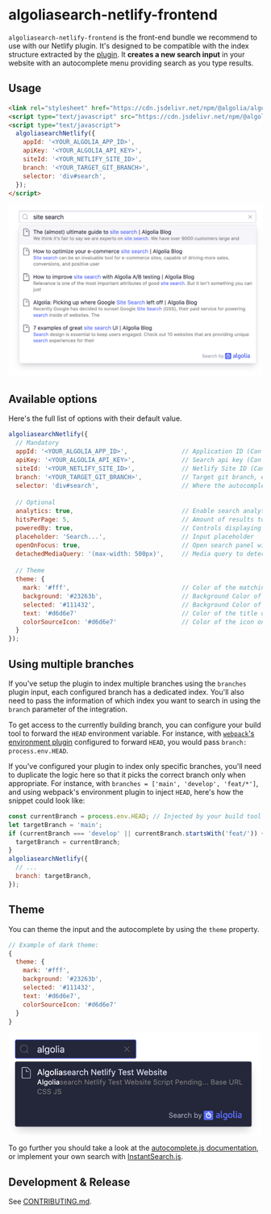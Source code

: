 # algoliasearch-netlify-frontend

`algoliasearch-netlify-frontend` is the front-end bundle we recommend to use with our Netlify plugin.
It's designed to be compatible with the index structure extracted by the [plugin](../plugin).
It **creates a new search input** in your website with an autocomplete menu providing search as you type results.

## Usage

```html
<link rel="stylesheet" href="https://cdn.jsdelivr.net/npm/@algolia/algoliasearch-netlify-frontend@1/dist/algoliasearchNetlify.css" />
<script type="text/javascript" src="https://cdn.jsdelivr.net/npm/@algolia/algoliasearch-netlify-frontend@1/dist/algoliasearchNetlify.js"></script>
<script type="text/javascript">
  algoliasearchNetlify({
    appId: '<YOUR_ALGOLIA_APP_ID>',
    apiKey: '<YOUR_ALGOLIA_API_KEY>',
    siteId: '<YOUR_NETLIFY_SITE_ID>',
    branch: '<YOUR_TARGET_GIT_BRANCH>',
    selector: 'div#search',
  });
</script>
```

<p align="center">
  <img src="/docs/screenshots/frontend/normal-theme.png?raw=true" alt="Frontend plugin light theme" width="600px">
</p>

## Available options

Here's the full list of options with their default value.

```js
algoliasearchNetlify({
  // Mandatory
  appId: '<YOUR_ALGOLIA_APP_ID>',               // Application ID (Can be found in https://www.algolia.com/api-keys)
  apiKey: '<YOUR_ALGOLIA_API_KEY>',             // Search api key (Can be found in https://www.algolia.com/api-keys)
  siteId: '<YOUR_NETLIFY_SITE_ID>',             // Netlify Site ID (Can be found in https://crawler.algolia.com/admin/netlify)
  branch: '<YOUR_TARGET_GIT_BRANCH>',           // Target git branch, either a fixed one (e.g. 'master') or a dynamic one using `process.env.HEAD`. See "Using Multiple branches" in this doc.
  selector: 'div#search',                       // Where the autocomplete will be spawned (should not be an input)

  // Optional
  analytics: true,                              // Enable search analytics
  hitsPerPage: 5,                               // Amount of results to display
  poweredBy: true,                              // Controls displaying the logo (mandatory with our FREE plan)
  placeholder: 'Search...',                     // Input placeholder
  openOnFocus: true,                            // Open search panel with default search, when focusing input
  detachedMediaQuery: '(max-width: 500px)',     // Media query to determine when the search popup should open in detached mode (full screen, modal experience). Set to 'none' to never go in detached mode.

  // Theme
  theme: {
    mark: '#fff',                               // Color of the matching content
    background: '#23263b',                      // Background Color of the input and the panel
    selected: '#111432',                        // Background Color of the selected item
    text: '#d6d6e7'                             // Color of the title of the items
    colorSourceIcon: '#d6d6e7'                  // Color of the icon on the left of results
  }
});
```

## Using multiple branches

If you've setup the plugin to index multiple branches using the `branches` plugin input, each configured branch has a dedicated index.
You'll also need to pass the information of which index you want to search in using the `branch` parameter of the integration.

To get access to the currently building branch, you can configure your build tool to forward the `HEAD` environment variable.
For instance, with [`webpack`'s environment plugin](https://webpack.js.org/plugins/environment-plugin/) configured to forward `HEAD`, you would pass `branch: process.env.HEAD`.

If you've configured your plugin to index only specific branches, you'll need to duplicate the logic here so that it picks the correct branch only when appropriate.
For instance, with `branches = ['main', 'develop', 'feat/*']`, and using webpack's environment plugin to inject `HEAD`, here's how the snippet could look like:

```js
const currentBranch = process.env.HEAD; // Injected by your build tool
let targetBranch = 'main';
if (currentBranch === 'develop' || currentBranch.startsWith('feat/')) {
  targetBranch = currentBranch;
}
algoliasearchNetlify({
  // ...
  branch: targetBranch,
});
```

## Theme

You can theme the input and the autocomplete by using the `theme` property.

```js
// Example of dark theme:
{
  theme: {
    mark: '#fff',
    background: '#23263b',
    selected: '#111432',
    text: '#d6d6e7',
    colorSourceIcon: '#d6d6e7'
  }
}
```

<img src="/docs/screenshots/frontend/dark-theme.png?raw=true" alt="Dark theme" width="500px">

To go further you should take a look at the [autocomplete.js documentation](https://algolia-autocomplete.netlify.app/), or implement your own search with [InstantSearch.js](https://www.algolia.com/doc/guides/building-search-ui/what-is-instantsearch/js/).

## Development & Release

See [CONTRIBUTING.md](./CONTRIBUTING.md).
